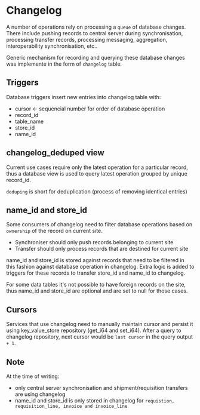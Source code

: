 # Changelog

A number of operations rely on processing a `queue` of database changes. There include pushing records to central server during synchronisation, processing transfer records, processing messaging, aggregation, interoperability synchronisation, etc.. 

Generic mechanism for recording and querying these database changes was implemente in the form of `changelog` table.

## Triggers

Database triggers insert new entries into changelog table with:

* cursor <- sequencial number for order of database operation
* record_id 
* table_name
* store_id
* name_id

## changelog_deduped view

Current use cases require only the latest operation for a particular record, thus a database view is used to query latest operation grouped by unique record_id.

`deduping` is short for deduplication (process of removing identical entries)

## name_id and store_id

Some consumers of changelog need to filter database operations based on `ownership` of the record on current site. 
* Synchroniser should only push records belonging to current site
* Transfer should only process records that are destined for current site

name_id and store_id is stored against records that need to be filtered in this fashion against database operation in changelog. Extra logic is added to triggers for these records to transfer store_id and name_id to changelog.

For some data tables it's not possible to have foreign records on the site, thus name_id and store_id are optional and are set to null for those cases.

## Cursors

Services that use changelog need to manually maintain cursor and persist it using key_value_store repository (get_i64 and set_i64). After a query to changelog repository, next cursor would be `last cursor` in the query output `+ 1`.


## Note

At the time of writing:
* only central server synchronisation and shipment/requisition transfers are using changelog
* name_id and store_id is only stored in changelog for `requistion, requisition_line, invoice and invoice_line`